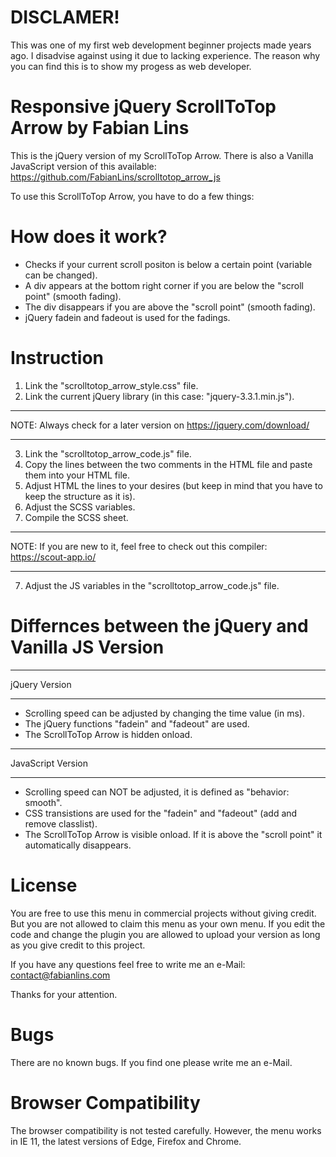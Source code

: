 # DISCLAMER!
This was one of my first web development beginner projects made years ago. I disadvise against using it due to lacking experience. The reason why you can find this is to show my progess as web developer.

# Responsive jQuery ScrollToTop Arrow by Fabian Lins
This is the jQuery version of my ScrollToTop Arrow. There is also a Vanilla JavaScript version of this available:
https://github.com/FabianLins/scrolltotop_arrow_js

To use this ScrollToTop Arrow, you have to do a few things:

# How does it work?
- Checks if your current scroll positon is below a certain point (variable can be changed).
- A div appears at the bottom right corner if you are below the "scroll point" (smooth fading).
- The div disappears if you are above the "scroll point" (smooth fading).
- jQuery fadein and fadeout is used for the fadings.

# Instruction
1. Link the "scrolltotop_arrow_style.css" file.
2. Link the current jQuery library (in this case: "jquery-3.3.1.min.js").
______________
  NOTE: Always check for a later version on https://jquery.com/download/
______________
3. Link the "scrolltotop_arrow_code.js" file.
4. Copy the lines between the two comments in the HTML file and paste them into your HTML file.
5. Adjust HTML the lines to your desires (but keep in mind that you have to keep the structure as it is).
6. Adjust the SCSS variables.
7. Compile the SCSS sheet.
______________
  NOTE: If you are new to it, feel free to check out this compiler: https://scout-app.io/
______________
7. Adjust the JS variables in the "scrolltotop_arrow_code.js" file.

# Differnces between the jQuery and Vanilla JS Version
______________
  jQuery Version
______________
- Scrolling speed can be adjusted by changing the time value (in ms).
- The jQuery functions "fadein" and "fadeout" are used.
- The ScrollToTop Arrow is hidden onload.

______________
  JavaScript Version
______________
- Scrolling speed can NOT be adjusted, it is defined as "behavior:  smooth".
- CSS transistions are used for the "fadein" and "fadeout" (add and remove classlist).
- The ScrollToTop Arrow is visible onload. If it is above the "scroll point" it automatically disappears.

# License
You are free to use this menu in commercial projects without giving credit.
But you are not allowed to claim this menu as your own menu.
If you edit the code and change the plugin you are allowed to upload your version as long as you give credit to this project.

If you have any questions feel free to write me an e-Mail:
contact@fabianlins.com

Thanks for your attention.

# Bugs
There are no known bugs. If you find one please write me an e-Mail.

# Browser Compatibility
The browser compatibility is not tested carefully. However, the menu works in IE 11, the latest versions of Edge, Firefox and Chrome.
